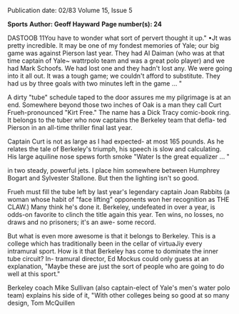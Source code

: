 Publication date: 02/83
Volume 15, Issue 5

**Sports**
**Author: Geoff Hayward**
**Page number(s): 24**

DASTOOB 
11You have to 
wonder what sort 
of pervert thought 
it up." 
•Jt was pretty incredible. It may be one of my 
fondest memories of Yale; our big game was 
against Pierson last year. They had AI 
Daiman (who was at that time captain of 
Yale~ wattrpolo team and was a great polo 
player) and we had Mark Schoofs. We had 
lost one and they hadn't lost any. We were 
going into it all out. It was a tough game; 
we couldn't afford to substitute. They had us 
by three goals with two minutes left in the 
game ... " 

A dirty "tube" schedule taped to the 
door assures me my pilgrimage is at 
an end. Somewhere beyond those two 
inches of Oak is a man they call Curt 
Frueh-pronounced "Kirt Free." The 
name has a Dick Tracy comic-book 
ring. It belongs to the tuber who now 
captains the Berkeley team that defla-
ted Pierson in an all-time thriller final 
last year. 

Captain Curt is not as large as I had 
expected- at most 165 pounds. As he 
relates the tale of Berkeley's triumph, 
his speech is slow and calculating. His 
large aquiline nose spews forth smoke 
"Water Is the great equalizer ... " 

in two steady, powerful jets. I place 
him somewhere between Humphrey 
Bogart and Sylvester Stallone. But 
then the lighting isn't so good. 

Frueh must fill the tube left by last 
year's legendary captain Joan Rabbits 
(a woman whose habit of "face lifting" 
opponents won her recognition as 
THE CLAW.) Many think he's done 
it. Berkeley, undefeated in over a year, 
is odds-on favorite to clinch the title 
again this year. Ten wins, no losses, no 
draws and no prisoners; it's an awe-
some record. 

But what is even more awesome is 
that it belongs to Berkeley. This is a 
college which has traditionally been in 
the cellar of virtuaJiy every intramural 
sport. How is it that Berkeley has come 
to dominate the inner tube circuit? In-
tramural director, Ed Mockus could 
only guess at an explanation, "Maybe 
these are just the sort of people who are 
going to do well at this sport." 

Berkeley coach Mike Sullivan (also 
captain-elect of Yale's men's water polo 
team) explains his side of it, "With 
other colleges being so good at so many 
design, Tom McQuillen